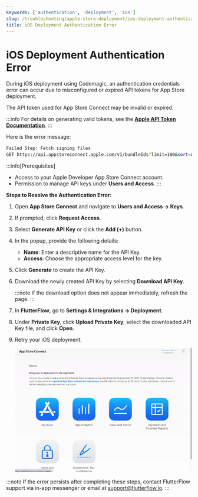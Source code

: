 ```yaml
---
keywords: ['authentication', 'deployment', 'ios']
slug: /troubleshooting/apple-store-deployment/ios-deployment-authentication-error
title: iOS Deployment Authentication Error
---
```


# iOS Deployment Authentication Error

During iOS deployment using Codemagic, an authentication credentials error can occur due to misconfigured or expired API tokens for App Store deployment.

The API token used for App Store Connect may be invalid or expired.

:::info
For details on generating valid tokens, see the **[Apple API Token Documentation](https://developer.apple.com/go/?id=api-generating-tokens)**.
:::

Here is the error message:

```bash
Failed Step: Fetch signing files
GET https://api.appstoreconnect.apple.com/v1/bundleIds?limit=100&sort=name&filter%5Bidentifier%5D=appname.com&filter%5Bplatform%5D=IOS returned 401: Authentication credentials are missing or invalid. Provide a properly configured and signed bearer token, and make sure that it has not expired. Learn more about Generating Tokens for API Requests https://developer.apple.com/go/?id=api-generating-tokens 
```

:::info[Prerequisites]
- Access to your Apple Developer App Store Connect account.
- Permission to manage API keys under **Users and Access**.
:::

**Steps to Resolve the Authentication Error:**

1. Open **App Store Connect** and navigate to **Users and Access → Keys**.

2. If prompted, click **Request Access**.

3. Select **Generate API Key** or click the **Add (+)** button.

4. In the popup, provide the following details:
   - **Name**: Enter a descriptive name for the API Key.
   - **Access**: Choose the appropriate access level for the key.

5. Click **Generate** to create the API Key.

6. Download the newly created API Key by selecting **Download API Key**.

   :::note
   If the download option does not appear immediately, refresh the page.
   :::

7. In **FlutterFlow**, go to **Settings & Integrations → Deployment**.

8. Under **Private Key**, click **Upload Private Key**, select the downloaded API Key file, and click **Open**.

9. Retry your iOS deployment.

   ![](../../assets/20250430121336383410.gif)

:::note
If the error persists after completing these steps, contact FlutterFlow support via in-app messenger or email at [support@flutterflow.io](mailto:support@flutterflow.io).
:::

